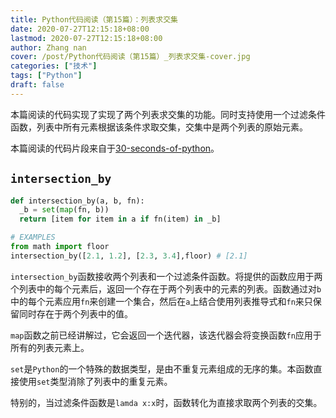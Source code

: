 ```yaml
---
title: Python代码阅读（第15篇）：列表求交集
date: 2020-07-27T12:15:18+08:00
lastmod: 2020-07-27T12:15:18+08:00
author: Zhang nan
cover: /post/Python代码阅读（第15篇）_列表求交集-cover.jpg
categories: ["技术"]
tags: ["Python"]
draft: false
---
```


本篇阅读的代码实现了实现了两个列表求交集的功能。同时支持使用一个过滤条件函数，列表中所有元素根据该条件求取交集，交集中是两个列表的原始元素。

本篇阅读的代码片段来自于[30-seconds-of-python](https://github.com/30-seconds/30-seconds-of-python)。

<!--more-->

## `intersection_by`

```python
def intersection_by(a, b, fn):
  _b = set(map(fn, b))
  return [item for item in a if fn(item) in _b]

# EXAMPLES
from math import floor
intersection_by([2.1, 1.2], [2.3, 3.4],floor) # [2.1]
```

`intersection_by`函数接收两个列表和一个过滤条件函数。将提供的函数应用于两个列表中的每个元素后，返回一个存在于两个列表中的元素的列表。函数通过对`b`中的每个元素应用`fn`来创建一个集合，然后在`a`上结合使用列表推导式和`fn`来只保留同时存在于两个列表中的值。

`map`函数之前已经讲解过，它会返回一个迭代器，该迭代器会将变换函数`fn`应用于所有的列表元素上。

`set`是`Python`的一个特殊的数据类型，是由不重复元素组成的无序的集。本函数直接使用`set`类型消除了列表中的重复元素。

特别的，当过滤条件函数是`lamda x:x`时，函数转化为直接求取两个列表的交集。
